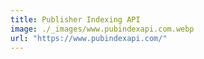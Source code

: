 ```yaml
---
title: Publisher Indexing API
image: ./_images/www.pubindexapi.com.webp
url: "https://www.pubindexapi.com/"
---
```

